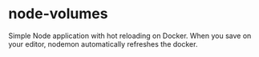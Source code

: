 # node-volumes
Simple Node application with hot reloading on Docker. When you save on your editor, nodemon automatically refreshes the docker.
